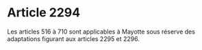 # Article 2294

Les articles 516 à 710 sont applicables à Mayotte sous réserve des adaptations figurant aux articles 2295 et 2296.
